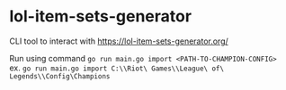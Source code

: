 # lol-item-sets-generator

CLI tool to interact with https://lol-item-sets-generator.org/

Run using command `go run main.go import <PATH-TO-CHAMPION-CONFIG>` <br>
ex. `go run main.go import C:\\Riot\ Games\\League\ of\ Legends\\Config\Champions`
